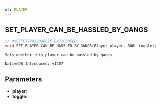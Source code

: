 ```yaml
---
ns: PLAYER
---
```

## SET_PLAYER_CAN_BE_HASSLED_BY_GANGS

```c
// 0xC7FE774412046825 0x71B305BB
void SET_PLAYER_CAN_BE_HASSLED_BY_GANGS(Player player, BOOL toggle);
```

```
Sets whether this player can be hassled by gangs.

NativeDB Introduced: v1207
```

## Parameters
* **player**:
* **toggle**:
